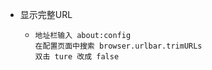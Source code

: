 - 显示完整URL
	- ```
	  地址栏输入 about:config
	  在配置页面中搜索 browser.urlbar.trimURLs
	  双击 ture 改成 false
	  ```